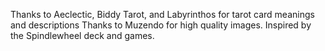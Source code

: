 

Thanks to Aeclectic, Biddy Tarot, and Labyrinthos for tarot card meanings and descriptions
Thanks to Muzendo for high quality images.
Inspired by the Spindlewheel deck and games.